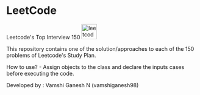 # LeetCode
Leetcode's Top Interview 150
[<img src='https://cdn.jsdelivr.net/npm/simple-icons@3.0.1/icons/leetcode.svg' alt='leetcode' height='40'>](https://leetcode.com/studyplan/top-interview-150/)   

This repository contains one of the solution/approaches to each of the 150 problems of Leetcode's Study Plan.

How to use? -  Assign objects to the class and declare the inputs cases before executing the code.

Developed by : Vamshi Ganesh N (vamshiganesh98)



